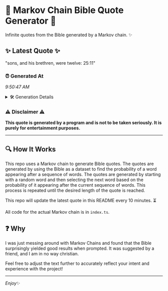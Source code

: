 # 📖 Markov Chain Bible Quote Generator 📖

Infinite quotes from the Bible generated by a Markov chain. ✨

## ✨ Latest Quote ✨
"sons, and his brethren, were twelve: 25:11"

### ⏰ Generated At
*9:50:47 AM*

<details>
    <summary>🛠️ Generation Details</summary>
    <p>
        <strong>🌱 Seed:</strong> sons,<br>
        <strong>🔄 Iterations:</strong> 6<br>
        <strong>📜 Context History:</strong><br>[ sons, ]: and<br>[ sons,, and ]: his<br>[ sons,, and, his ]: brethren,<br>[ sons,, and, his, brethren, ]: were<br>[ sons,, and, his, brethren,, were ]: twelve:<br>[ sons,, and, his, brethren,, were, twelve: ]: 25:11<br>
    </p>
</details>

### ⚠️ Disclaimer ⚠️
**This quote is generated by a program and is not to be taken seriously. It is purely for entertainment purposes.**

---

## 🔍 How It Works

This repo uses a Markov chain to generate Bible quotes. The quotes are generated by using the Bible as a dataset to find the probability of a word appearing after a sequence of words. The quotes are generated by starting with a random word and then selecting the next word based on the probability of it appearing after the current sequence of words. This process is repeated until the desired length of the quote is reached.

This repo will update the latest quote in this README every 10 minutes. ⏳

All code for the actual Markov chain is in `index.ts`.

## ❓ Why

I was just messing around with Markov Chains and found that the Bible surprisingly yielded good results when prompted. 
It was suggested by a friend, and I am in no way christian.

Feel free to adjust the text further to accurately reflect your intent and experience with the project!

---

*Enjoy*✨
